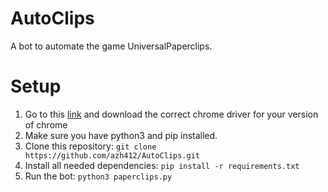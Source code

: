 # AutoClips

A bot to automate the game UniversalPaperclips.

# Setup

1. Go to this [link](https://www.selenium.dev/documentation/webdriver/getting_started/install_drivers/) and download the correct chrome driver for your version of chrome
2. Make sure you have python3 and pip installed.
3. Clone this repository: `git clone https://github.com/azh412/AutoClips.git`
4. Install all needed dependencies: `pip install -r requirements.txt`
5. Run the bot: `python3 paperclips.py`
